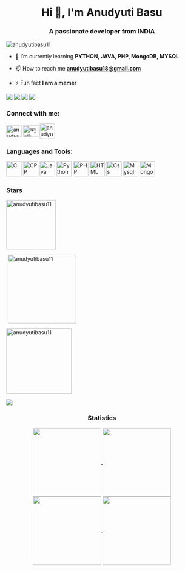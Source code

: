<h1 align="center">Hi 👋, I'm Anudyuti Basu</h1>
<h3 align="center">A passionate developer from INDIA</h3>
<p align="left"> <img src="https://komarev.com/ghpvc/?username=anudyutibasu11&label=Profile%20views&color=0e75b6&style=flat" alt="anudyutibasu11" /> </p>


- 🌱 I’m currently learning **PYTHON, JAVA, PHP, MongoDB, MYSQL**

- 📫 How to reach me **anudyutibasu18@gmail.com**
- ⚡ Fun fact **I am a memer**

<div> <a href="https://twitter.com/anudyutibasu11" target="_blank"><img src="https://img.shields.io/badge/Twitter-1DA1F2?style=for-the-badge&logo=twitter&logoColor=white" target="_blank"></a>
<a href="https://github.com/anudyutibasu11" target="_blank"><img src="https://img.shields.io/badge/GitHub-100000?style=for-the-badge&logo=github&logoColor=white" target="_blank"></a>
<a href="https://instagram.com/anudyutibasu11" target="_blank"><img src="https://img.shields.io/badge/Instagram-E4405F?style=for-the-badge&logo=instagram&logoColor=white" target="_blank"></a>
<a href = "mailto:anudyutibasu18@gmail.com"><img src="https://img.shields.io/badge/-Gmail-%23333?style=for-the-badge&logo=gmail&logoColor=white" target="_blank"></a>
</div><h3 align="left">Connect with me:</h3>
<p align="left">
<a href="https://twitter.com/anudyutibasu11" target="blank"><img align="center" src="https://upload.wikimedia.org/wikipedia/commons/6/6f/Logo_of_Twitter.svg" alt="anudyutibasu11" height="30" width="40" /></a>
<a href="https://fb.com/অনুদ্যুতি বসু" target="blank"><img align="center" src="https://upload.wikimedia.org/wikipedia/commons/5/51/Facebook_f_logo_%282019%29.svg" alt="অনুদ্যুতি বসু" height="30" width="40" /></a>
<a href="https://instagram.com/anudyutibasu11" target="blank"><img align="center" src="https://upload.wikimedia.org/wikipedia/commons/e/e7/Instagram_logo_2016.svg" alt="anudyutibasu11" height="40" width="40" /></a></p>

<h3 align="left">Languages and Tools:</h3>
<p align="left">
<img src="https://upload.wikimedia.org/wikipedia/commons/1/18/C_Programming_Language.svg" alt="C" width="40" height="40"/>
<img src="https://upload.wikimedia.org/wikipedia/commons/1/18/ISO_C%2B%2B_Logo.svg" alt="CPP" width="40" height="40"/>
<img src="https://cdn.worldvectorlogo.com/logos/java.svg" alt="Java" width="40" height="40"/>
<img src="https://upload.wikimedia.org/wikipedia/commons/c/c3/Python-logo-notext.svg" alt="Python" width="40" height="40"/>
<img src="https://upload.wikimedia.org/wikipedia/commons/2/27/PHP-logo.svg" alt="PHP" width="40" height="40"/>
<img src="https://upload.wikimedia.org/wikipedia/commons/3/38/HTML5_Badge.svg" alt="HTML" width="40" height="40"/>
<img src="https://upload.wikimedia.org/wikipedia/commons/6/62/CSS3_logo.svg" alt="Css" width="40" height="40"/>
<img src="https://upload.wikimedia.org/wikipedia/commons/0/0a/MySQL_textlogo.svg" alt="Mysql" width="40" height="40"/>
<img src="https://upload.wikimedia.org/wikipedia/commons/9/93/MongoDB_Logo.svg" alt="Mongodb" width="40" height="40"/>
</p>

<h3 align="left">Stars</h3>
<img align="center" height="130em" src="https://github-readme-stats.vercel.app/api/top-langs/?username=anudyutibasu11&layout=compact&theme=" alt=anudyutibasu11 />

<p>&nbsp;<img align="center" height="180em" src="https://github-readme-stats.vercel.app/api?username=anudyutibasu11&show_icons=true&locale=en&theme=" alt="anudyutibasu11" /></p>

<p><img align="center" height="172em" src="https://github-readme-streak-stats.herokuapp.com/?user=anudyutibasu11&theme=" alt="anudyutibasu11" /></p>

<img src="https://user-images.githubusercontent.com/73097560/115834477-dbab4500-a447-11eb-908a-139a6edaec5c.gif"><h3 align="center">Statistics</h3>
<div align="center">
<a href="https://github.com/anudyutibasu11">
<img align="center" src="http://github-profile-summary-cards.vercel.app/api/cards/stats?username=anudyutibasu11&theme=2077" height="180em" />
<img align="center" src="http://github-profile-summary-cards.vercel.app/api/cards/most-commit-language?username=anudyutibasu11&theme=2077" height="180em" />
<img align="center" src="http://github-profile-summary-cards.vercel.app/api/cards/repos-per-language?username=anudyutibasu11&theme=2077" height="180em" />
<img align="center" src="http://github-profile-summary-cards.vercel.app/api/cards/productive-time?username=anudyutibasu11&theme=2077" height="180em" />

</div>
